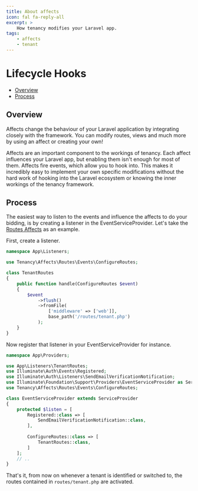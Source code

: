 ```yaml
---
title: About affects
icon: fal fa-reply-all
excerpt: >
    How tenancy modifies your Laravel app.
tags:
    - affects
    - tenant
---
```


# Lifecycle Hooks

- [Overview](#overview)
- [Process](#Process)

## Overview
Affects change the behaviour of your Laravel application by integrating closely with the
framework. You can modify routes, views and much more by using an affect or creating
your own!

Affects are an important component to the workings of tenancy. Each affect influences your
Laravel app, but enabling them isn't enough for most of them. Affects fire events, which allow
you to hook into. This makes it incredibly easy to implement your own specific modifications
without the hard work of hooking into the Laravel ecosystem or knowing the inner workings of 
the tenancy framework.

## Process

The easiest way to listen to the events and influence the affects to do your bidding, is by
creating a listener in the EventServiceProvider. Let's take the [Routes Affects](affects-routes)
as an example.

First, create a listener.

```php
namespace App\Listeners;

use Tenancy\Affects\Routes\Events\ConfigureRoutes;

class TenantRoutes 
{
    public function handle(ConfigureRoutes $event) 
    {
        $event
            ->flush()
            ->fromFile(
                ['middleware' => ['web']],
                base_path('/routes/tenant.php')
            );
    }
}
```

Now register that listener in your EventServiceProvider for instance.

```php
namespace App\Providers;

use App\Listeners\TenantRoutes;
use Illuminate\Auth\Events\Registered;
use Illuminate\Auth\Listeners\SendEmailVerificationNotification;
use Illuminate\Foundation\Support\Providers\EventServiceProvider as ServiceProvider;
use Tenancy\Affects\Routes\Events\ConfigureRoutes;

class EventServiceProvider extends ServiceProvider
{
    protected $listen = [
        Registered::class => [
            SendEmailVerificationNotification::class,
        ],
        
        ConfigureRoutes::class => [
            TenantRoutes::class,
        ]
    ];
    // ..
}

```

That's it, from now on whenever a tenant is identified or switched to, the routes
contained in `routes/tenant.php` are activated.
